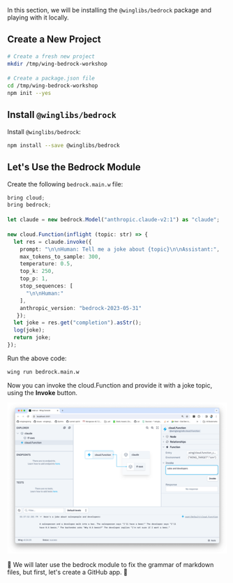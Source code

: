 In this section, we will be installing the `@winglibs/bedrock` package and playing with it locally.

## Create a New Project

```sh
# Create a fresh new project
mkdir /tmp/wing-bedrock-workshop

# Create a package.json file
cd /tmp/wing-bedrock-workshop
npm init --yes
```

## Install `@winglibs/bedrock`

Install `@winglibs/bedrock`:

```sh
npm install --save @winglibs/bedrock
```

## Let's Use the Bedrock Module

Create the following `bedrock.main.w` file:

```ts
bring cloud;
bring bedrock;

let claude = new bedrock.Model("anthropic.claude-v2:1") as "claude";

new cloud.Function(inflight (topic: str) => {
  let res = claude.invoke({
    prompt: "\n\nHuman: Tell me a joke about {topic}\n\nAssistant:",
    max_tokens_to_sample: 300,
    temperature: 0.5,
    top_k: 250,
    top_p: 1,
    stop_sequences: [
      "\n\nHuman:"
    ],
    anthropic_version: "bedrock-2023-05-31"
   });
  let joke = res.get("completion").asStr();
  log(joke);
  return joke;
});
```

Run the above code:

```sh
wing run bedrock.main.w
```

Now you can invoke the cloud.Function and provide it with a joke topic, using the **Invoke** button.

![Console Invoke](./assets/bedrock-console.png)

🚀 We will later use the bedrock module to fix the grammar of markdown files, but first, let's create a GitHub app. 🚀
